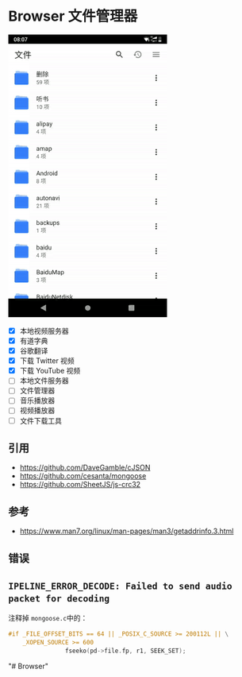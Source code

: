 # Browser 文件管理器

<img src="file1.gif">

* [x] 本地视频服务器
* [x] 有道字典
* [x] 谷歌翻译
* [x] 下载 Twitter 视频
* [x] 下载 YouTube 视频
* [ ] 本地文件服务器
* [ ] 文件管理器
* [ ] 音乐播放器
* [ ] 视频播放器
* [ ] 文件下载工具

## 引用

- https://github.com/DaveGamble/cJSON
- https://github.com/cesanta/mongoose
- https://github.com/SheetJS/js-crc32

## 参考

- https://www.man7.org/linux/man-pages/man3/getaddrinfo.3.html

## 错误

## `IPELINE_ERROR_DECODE: Failed to send audio packet for decoding`

注释掉 `mongoose.c`中的：

```c
#if _FILE_OFFSET_BITS == 64 || _POSIX_C_SOURCE >= 200112L || \
    _XOPEN_SOURCE >= 600
                fseeko(pd->file.fp, r1, SEEK_SET);
```

"# Browser" 

